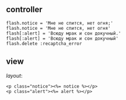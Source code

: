 ## controller

```
flash.notice = 'Мне не спится, нет огня;'
flash.notice = 'Мне не спится, нет огня'
flash[:alert] = 'Всюду мрак и сон докучный.'
flash[:alert] = 'Всюду мрак и сон докучный'
flash.delete :recaptcha_error
```

## view

_layout_:

```
<p class="notice"><%= notice %></p>
<p class="alert"><%= alert %></p>
```
